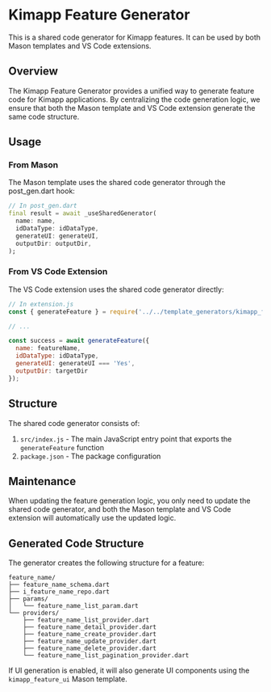 # Kimapp Feature Generator

This is a shared code generator for Kimapp features. It can be used by both Mason templates and VS Code extensions.

## Overview

The Kimapp Feature Generator provides a unified way to generate feature code for Kimapp applications. By centralizing the code generation logic, we ensure that both the Mason template and VS Code extension generate the same code structure.

## Usage

### From Mason

The Mason template uses the shared code generator through the post_gen.dart hook:

```dart
// In post_gen.dart
final result = await _useSharedGenerator(
  name: name,
  idDataType: idDataType,
  generateUI: generateUI,
  outputDir: outputDir,
);
```

### From VS Code Extension

The VS Code extension uses the shared code generator directly:

```javascript
// In extension.js
const { generateFeature } = require('../../template_generators/kimapp_feature/src');

// ...

const success = await generateFeature({
  name: featureName,
  idDataType: idDataType,
  generateUI: generateUI === 'Yes',
  outputDir: targetDir
});
```

## Structure

The shared code generator consists of:

1. `src/index.js` - The main JavaScript entry point that exports the `generateFeature` function
2. `package.json` - The package configuration

## Maintenance

When updating the feature generation logic, you only need to update the shared code generator, and both the Mason template and VS Code extension will automatically use the updated logic.

## Generated Code Structure

The generator creates the following structure for a feature:

```
feature_name/
├── feature_name_schema.dart
├── i_feature_name_repo.dart
├── params/
│   └── feature_name_list_param.dart
└── providers/
    ├── feature_name_list_provider.dart
    ├── feature_name_detail_provider.dart
    ├── feature_name_create_provider.dart
    ├── feature_name_update_provider.dart
    ├── feature_name_delete_provider.dart
    └── feature_name_list_pagination_provider.dart
```

If UI generation is enabled, it will also generate UI components using the `kimapp_feature_ui` Mason template. 